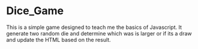 # Dice_Game
This is a simple game designed to teach me the basics of Javascript. It generate two random die and determine which was is larger or if its a draw and update the HTML based on the result.

